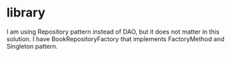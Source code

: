 # library

I am using Repository pattern instead of DAO, but it does not matter in this solution.
I have BookRepositoryFactory that implements FactoryMethod and Singleton pattern.